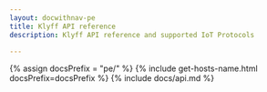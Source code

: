 ```yaml
---
layout: docwithnav-pe
title: Klyff API reference
description: Klyff API reference and supported IoT Protocols

---
```

{% assign docsPrefix = "pe/" %}
{% include get-hosts-name.html docsPrefix=docsPrefix %}
{% include docs/api.md %}
